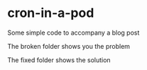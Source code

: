 # cron-in-a-pod
Some simple code to accompany a blog post

The broken folder shows you the problem

The fixed folder shows the solution
